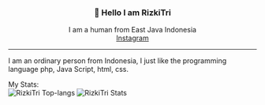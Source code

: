 <h3 align="center">👋 Hello I am RizkiTri</h3>
<p align="center">
  I am a human from East Java Indonesia
  <br>
  <a href='https://instagram.com/rizkitri.anang' align='canter'>Instagram</a>
</p>

---

I am an ordinary person from Indonesia, I just like the programming language php, Java Script, html, css.

My Stats: 
<br>
![RizkiTri Top-langs](https://github-readme-stats.vercel.app/api/top-langs/?username=rizkitri&layout=compact&theme=cobalt)
![RizkiTri Stats](https://github-readme-stats.vercel.app/api?username=rizkitri&show_icons=true&theme=radical)

<!--
**RizkiTri/rizkitri** is a ✨ _special_ ✨ repository because its `README.md` (this file) appears on your GitHub profile.
-->